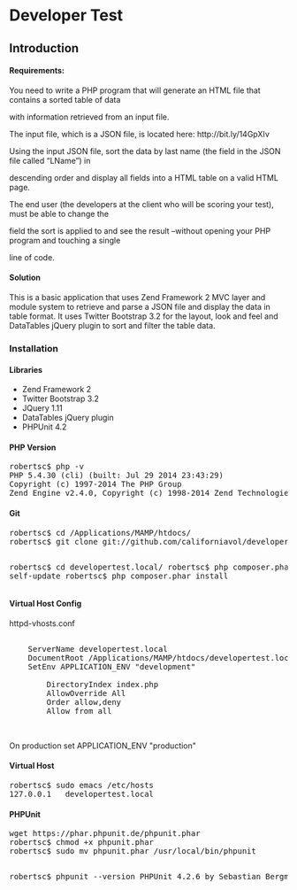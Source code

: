 Developer Test
=======================

Introduction
------------

<h4>Requirements:</h4>

<p>You need to write a PHP program that will generate an HTML file that contains a sorted table of data 

with information retrieved from an input file.</p> 

<p>The input file, which is a JSON file, is located here: http://bit.ly/14GpXIv </p>

<p>Using the input JSON file, sort the data by last name (the field in the JSON file called “LName”) in 

descending order and display all fields into a HTML table on a valid HTML page.</p>

<p>The end user (the developers at the client who will be scoring your test), must be able to change the 

field the sort is applied to and see the result –without opening your PHP program and touching a single 

line of code. </p>

<h4>Solution</h4>
<p>
This is a basic application that uses Zend Framework 2 MVC layer and module
system to retrieve and parse a JSON file and display the data in table format.
 It uses Twitter Bootstrap 3.2 for the layout, look and feel and DataTables jQuery 
plugin to sort and filter the table data.</p>

<h3>Installation</h3>

<h4>Libraries</h4>

<ul>
<li>Zend Framework 2</li>
<li>Twitter Bootstrap 3.2</li>
<li>JQuery 1.11</li>
<li>DataTables jQuery plugin</li>
<li>PHPUnit 4.2</li>
</ul>



<h4>PHP Version</h4>
<pre>
robertsc$ php -v
PHP 5.4.30 (cli) (built: Jul 29 2014 23:43:29) 
Copyright (c) 1997-2014 The PHP Group
Zend Engine v2.4.0, Copyright (c) 1998-2014 Zend Technologies`
</pre>


<h4>Git</h4>
<pre>
robertsc$ cd /Applications/MAMP/htdocs/
robertsc$ git clone git://github.com/californiavol/developertest.local developertest.local

robertsc$ cd developertest.local/
robertsc$ php composer.phar self-update
robertsc$ php composer.phar install
</pre>



<h4>Virtual Host Config</h4>
<p>
httpd-vhosts.conf
</p>
<pre>
<VirtualHost *:80>
    ServerName developertest.local
    DocumentRoot /Applications/MAMP/htdocs/developertest.local/public
    SetEnv APPLICATION_ENV "development"
    <Directory /Applications/MAMP/htdocs/developertest.local/public>
        DirectoryIndex index.php
        AllowOverride All
        Order allow,deny
        Allow from all
    </Directory>
</VirtualHost>
</pre>
<p>
On production set APPLICATION_ENV "production"
</p>


<h4>Virtual Host</h4>
<pre>
robertsc$ sudo emacs /etc/hosts
127.0.0.1   developertest.local
</pre>


<h4>PHPUnit</h4>
<pre>
wget https://phar.phpunit.de/phpunit.phar
robertsc$ chmod +x phpunit.phar 
robertsc$ sudo mv phpunit.phar /usr/local/bin/phpunit

robertsc$ phpunit --version
PHPUnit 4.2.6 by Sebastian Bergmann.
</pre>
